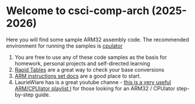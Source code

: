 # Welcome to csci-comp-arch (2025-2026)

Here you will find some sample ARM32 assembly code. The recommended environment for running the samples is [cpulator](https://cpulator.01xz.net/?sys=arm)

1. You are free to use any of these code samples as the basis for homework, personal projects and self-directed learning
1. [Rapid Tables](https://www.rapidtables.com/convert/number/hex-to-decimal.html?x=96) are a great way to check your base conversions
1. [ARM instructions set docs](https://developer.arm.com/documentation/den0013/d/Introduction-to-Assembly-Language/The-ARM-instruction-sets) are a good place to start.
1. LaurieWiare has is a great youtube channe - [this is a very useful ARM/CPUlator playlist l](https://www.youtube.com/playlist?list=PLn_It163He32Ujm-l_czgEBhbJjOUgFhg)
for those looking for an ARM32 / CPUlator step-by-step guide.
